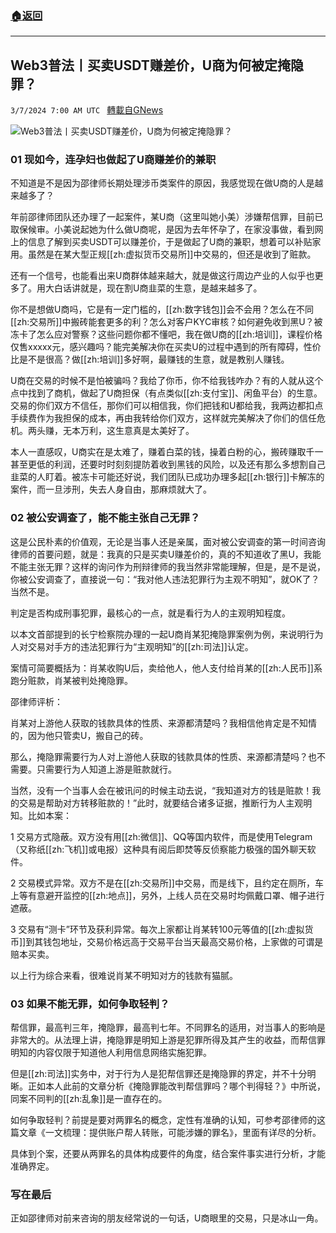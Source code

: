 ###  [:house:返回](README.md)
---


## Web3普法丨买卖USDT赚差价，U商为何被定掩隐罪？
`3/7/2024 7:00 AM UTC ` [轉載自GNews](https://gnews.org/articles/2373090)

![Web3普法丨买卖USDT赚差价，U商为何被定掩隐罪？](https://cdn-img.panewslab.com/panews/images/1GJEx37FDp.jpg "Web3普法丨买卖USDT赚差价，U商为何被定掩隐罪？")

### **01 现如今，连孕妇也做起了U商赚差价的兼职**

不知道是不是因为邵律师长期处理涉币类案件的原因，我感觉现在做U商的人是越来越多了？

年前邵律师团队还办理了一起案件，某U商（这里叫她小美）涉嫌帮信罪，目前已取保候审。小美说起她为什么做U商呢，是因为去年怀孕了，在家没事做，看到网上的信息了解到买卖USDT可以赚差价，于是做起了U商的兼职，想着可以补贴家用。虽然是在某大型正规[[zh:虚拟货币交易所]]中交易的，但还是收到了赃款。

还有一个信号，也能看出来U商群体越来越大，就是做这行周边产业的人似乎也更多了。用大白话讲就是，现在割U商韭菜的生意，是越来越多了。

你不是想做U商吗，它是有一定门槛的，[[zh:数字钱包]]会不会用？怎么在不同[[zh:交易所]]中搬砖能套更多的利？怎么对客户KYC审核？如何避免收到黑U？被冻卡了怎么应对警察？这些问题你都不懂吧，我在做U商的[[zh:培训]]，课程价格仅售xxxxx元，感兴趣吗？能完美解决你在买卖U的过程中遇到的所有障碍，性价比是不是很高？做[[zh:培训]]多好啊，最赚钱的生意，就是教别人赚钱。

U商在交易的时候不是怕被骗吗？我给了你币，你不给我钱咋办？有的人就从这个点中找到了商机，做起了U商担保（有点类似[[zh:支付宝]]、闲鱼平台）的生意。交易的你们双方不信任，那你们可以相信我，你们把钱和U都给我，我两边都扣点手续费作为我担保的成本，再由我转给你们双方，这样就完美解决了你们的信任危机。两头赚，无本万利，这生意真是太美好了。

本人一直感叹，U商实在是太难了，赚着白菜的钱，操着白粉的心，搬砖赚取千一甚至更低的利润，还要时时刻刻提防着收到黑钱的风险，以及还有那么多想割自己韭菜的人盯着。被冻卡可能还好说，我们团队已成功办理多起[[zh:银行]]卡解冻的案件，而一旦涉刑，失去人身自由，那麻烦就大了。

### **02 被公安调查了，能不能主张自己无罪？**

这是公民朴素的价值观，无论是当事人还是亲属，面对被公安调查的第一时间咨询律师的首要问题，就是：我真的只是买卖U赚差价的，真的不知道收了黑U，我能不能主张无罪？这样的询问作为刑辩律师的我当然非常能理解，但是，是不是说，你被公安调查了，直接说一句：“我对他人违法犯罪行为主观不明知”，就OK了？当然不是。

判定是否构成刑事犯罪，最核心的一点，就是看行为人的主观明知程度。

以本文首部提到的长宁检察院办理的一起U商肖某犯掩隐罪案例为例，来说明行为人对交易对手方的违法犯罪行为“主观明知”的[[zh:司法]]认定。

案情可简要概括为：肖某收购U后，卖给他人，他人支付给肖某的[[zh:人民币]]系跑分赃款，肖某被判处掩隐罪。

邵律师评析：

肖某对上游他人获取的钱款具体的性质、来源都清楚吗？我相信他肯定是不知情的，因为他只管卖U，搬自己的砖。

那么，掩隐罪需要行为人对上游他人获取的钱款具体的性质、来源都清楚吗？也不需要。只需要行为人知道上游是赃款就行。

当然，没有一个当事人会在被讯问的时候主动去说，“我知道对方的钱是赃款！我的交易是帮助对方转移赃款的！”此时，就要结合诸多证据，推断行为人主观明知。比如本案：

1 交易方式隐蔽。双方没有用[[zh:微信]]、QQ等国内软件，而是使用Telegram（又称纸[[zh:飞机]]或电报）这种具有阅后即焚等反侦察能力极强的国外聊天软件。

2 交易模式异常。双方不是在[[zh:交易所]]中交易，而是线下，且约定在厕所，车上等有意避开监控的[[zh:地点]]，另外，上线人员在交易时均佩戴口罩、帽子进行遮蔽。

3 交易有“测卡”环节及获利异常。每次上家都让肖某转100元等值的[[zh:虚拟货币]]到其钱包地址，交易价格远高于交易平台当天最高交易价格，上家做的可谓是赔本买卖。

以上行为综合来看，很难说肖某不明知对方的钱款有猫腻。

### **03 如果不能无罪，如何争取轻判？**

帮信罪，最高判三年，掩隐罪，最高判七年。不同罪名的适用，对当事人的影响是非常大的。从法理上讲，掩隐罪是明知上游是犯罪所得及其产生的收益，而帮信罪明知的内容仅限于知道他人利用信息网络实施犯罪。

但是[[zh:司法]]实务中，对于行为人是犯帮信罪还是掩隐罪的界定，并不十分明晰。正如本人此前的文章分析《掩隐罪能改判帮信罪吗？哪个判得轻？》中所说，同案不同判的[[zh:乱象]]是一直存在的。

如何争取轻判？前提是要对两罪名的概念，定性有准确的认知，可参考邵律师的这篇文章《一文梳理：提供账户帮人转账，可能涉嫌的罪名》，里面有详尽的分析。

具体到个案，还要从两罪名的具体构成要件的角度，结合案件事实进行分析，才能准确界定。

### **写在最后**

正如邵律师对前来咨询的朋友经常说的一句话，U商眼里的交易，只是冰山一角。
